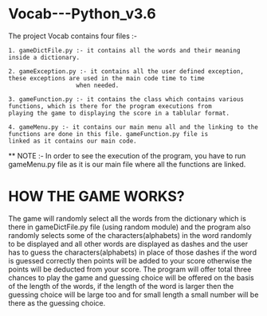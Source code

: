 # Vocab---Python_v3.6

The project Vocab contains four files :-

    1. gameDictFile.py :- it contains all the words and their meaning inside a dictionary.

    2. gameException.py :- it contains all the user defined exception, these exceptions are used in the main code time to time 
                       when needed.
                       
    3. gameFunction.py :- it contains the class which contains various functions, which is there for the program executions from                         playing the game to displaying the score in a tablular format.

    4. gameMenu.py :- it contains our main menu all and the linking to the functions are done in this file. gameFunction.py file is                   linked as it contains our main code.

** NOTE :- In order to see the execution of the program, you have to run gameMenu.py file as it is our main file where all the            functions are linked.


# HOW THE GAME WORKS?

The game will randomly select all the words from the dictionary which is there in gameDictFile.py file (using random module) and the program also randomly selects some of the characters(alphabets) in the word randomly to be displayed and all other words are displayed as dashes and the user has to guess the characters(alphabets) in place of those dashes if the word is guessed correctly then points will be added to your score otherwise the points will be deducted from your score. The program will offer total three chances to play the game and guessing choice will be offered on the basis of the length of the words, if the length of the word is larger then the guessing choice will be large too and for small length a small number will be there as the guessing choice.
